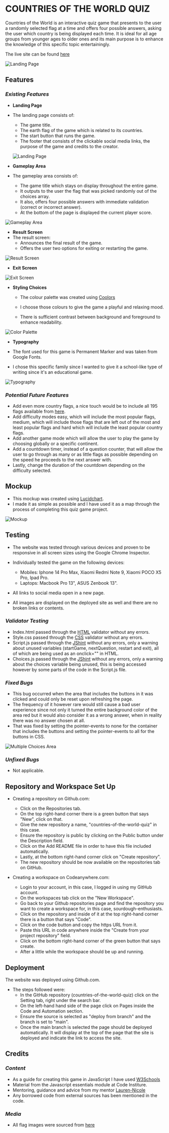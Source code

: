 # COUNTRIES OF THE WORLD QUIZ
Countries of the World is an interactive quiz game that presents to the user a randomly selected flag at a time and offers four possible answers, asking the user which country is being displayed each time. It is ideal for all age groups from younger ages to older ones and its main purpose is to enhance the knowledge of this specific topic entertainingly.

The live site can be found [here](https://alexiou981.github.io/countries-of-the-world-quiz/)

![Landing Page](assets/images/am-i-responsive.png)

## **Features**
### *Existing Features*

- __Landing Page__
- The landing page consists of:
    - The game title.
    - The earth flag of the game which is related to its countries.
    - The start button that runs the game.
    - The footer that consists of the clickable social media links, the purpose of the game and credits to the creator.

    ![Landing Page](assets/images/landing-screen.png)

- __Gameplay Area__
- The gameplay area consists of:
    - The game title which stays on display throughout the entire game.
    - It outputs to the user the flag that was picked randomly out of the choices array.
    - It also, offers four possible answers with immediate validation (correct or incorrect answer).
    - At the bottom of the page is displayed the current player score.

![Gameplay Area](assets/images/gameplay-area.png)

- __Result Screen__
- The result screen:
    - Announces the final result of the game.
    - Offers the user two options for exiting or restarting the game.

![Result Screen](assets/images/result-screen.png)

- __Exit Screen__

![Exit Screen](assets/images/exit-screen.png)

- __Styling Choices__

    - The colour palette was created using [Coolors](https://coolors.co/)

    - I choose those colours to give the game a playful and relaxing mood.

    - There is sufficient contrast between background and foreground to enhance readability.

![Color Palette](assets/images/color-palette.png)

- __Typography__

- The font used for this game is Permanent Marker and was taken from Google Fonts.
- I chose this specific family since I wanted to give it a school-like type of writing since it's an educational game.

![Typography](assets/images/typography.png)

### *Potential Future Features*

- Add even more country flags, a nice touch would be to include all 195 flags available from [here](https://www.worldometers.info/geography/flags-of-the-world/).
- Add difficulty modes easy, which will include the most popular flags, medium, which will include those flags that are left out of the most and least popular flags and hard which will include the least popular country flags.
- Add another game mode which will allow the user to play the game by choosing globally or a specific continent.
- Add a countdown timer, instead of a question counter, that will allow the user to go through as many or as little flags as possible depending on the speed he proceeds to the next answer with.
- Lastly, change the duration of the countdown depending on the difficulty selected.

## **Mockup**

- This mockup was created using [Lucidchart](https://lucid.co/).
- I made it as simple as possible and I have used it as a map through the process of completing this quiz game project.

![Mockup](assets/images/mockup.png)
## **Testing**

- The website was tested through various devices and proven to be responsive in all screen sizes using the Google Chrome Inspector.
- Individually tested the game on the following devices:
    - Mobiles: Iphone 14 Pro Max, Xiaomi Redmi Note 9, Xiaomi POCO X5 Pro, Ipad Pro.
    - Laptops: Macbook Pro 13", ASUS Zenbook 13".

- All links to social media open in a new page.
- All images are displayed on the deployed site as well and there are no broken links or contents.

### *Validator Testing*
- Index.html passed through the [HTML](https://validator.w3.org/nu/) validator without any errors.
- Style.css passed through the [CSS](https://jigsaw.w3.org/css-validator/) validator without any errors.
- Script.js passed through the [JShint](https://jshint.com/) without any errors, only a warning about unused variables (startGame, nextQuestion, restart and exit), all of which are being used as an onclick="" in HTML.
- Choices.js passed through the [JShint](https://jshint.com/) without any errors, only a warning about the choices variable being unused, this is being accessed however by some parts of the code in the Script.js file.

### *Fixed Bugs* 
- This bug occurred when the area that includes the buttons in it was clicked and could only be reset upon refreshing the page.
- The frequency of it however rare would still cause a bad user experience since not only it turned the entire background color of the area red but it would also consider it as a wrong answer, when in reality there was no answer chosen at all.
- That was fixed by setting the pointer-events to none for the container that includes the buttons and setting the pointer-events to all for the buttons in CSS.

![Multiple Choices Area](assets/images/fixed-bug.png)

### *Unfixed Bugs*
- Not applicable.

## **Repository and Workspace Set Up**
-  Creating a repository on Github.com:
    - Click on the Repositories tab.
    - On the top right-hand corner there is a green button that says "New", click on that.
    - Give the new repository a name, "countries-of-the-world-quiz" in this case.
    - Ensure the repository is public by clicking on the Public button under the Description field.
    - Click on the Add README file in order to have this file included automatically.
    - Lastly, at the bottom right-hand corner click on "Create repository".
    - The new repository should be now available on the repositories tab on GitHub.

- Creating a workspace on Codeanywhere.com:
    - Login to your account, in this case, I logged in using my GitHub account.
    - On the workspaces tab click on the "New Workspace".
    - Go back to your Github repositories page and find the repository you want to create a workspace for, in this case, sourdough-enthusiasts.
    - Click on the repository and inside of it at the top right-hand corner there is a button that says "Code".
    - Click on the code button and copy the https URL from it.
    - Paste this URL in code anywhere inside the "Create from your project repository" field.
    - Click on the bottom right-hand corner of the green button that says create.
    - After a little while the workspace should be up and running.

## **Deployment** 
The website was deployed using Github.com. 
- The steps followed were: 
    - In the GitHub repository (countries-of-the-world-quiz) click on the Setting tab, right under the search bar.
    - On the left-hand hand side of the page click on Pages inside the Code and Automation section.
    - Ensure the source is selected as "deploy from branch" and the branch is set to "main".
    - Once the main branch is selected the page should be deployed automatically. It will display at the top of the page that the site is deployed and indicate the link to access the site.
    
## **Credits**
### *Content*
- As a guide for creating this game in JavaScript I have used [W3Schools](https://www.w3schools.com/)
- Material from the Javascript essentials module at Code Institure.
- Mentoring, guidance and advice from my mentor [Lauren-Nicole](https://github.com/CluelessBiker)
- Any borrowed code from external sources has been mentioned in the code.
### *Media* 
- All flag images were sourced from [here](https://www.worldometers.info/geography/flags-of-the-world/)